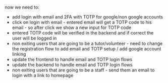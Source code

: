 now we need to:
 - add login with email and 2FA with TOTP for google/non google accounts
  -  click on login with email - entered email will get a TOTP code to his email - so after click we show a new input for TOTP code
  -  entered TOTP code will be verified in the backend and if correct the user will be logged in
 - non exiting users that are going to be a tutor/volunteer - need to change the registration flow to add email and TOTP setup / add google account linking
 - update the frontend to handle email and TOTP login flows
- update the backend to handle email and TOTP login flows
- non exiting users that are going to be a staff - send them an email to login with a link to homepage
